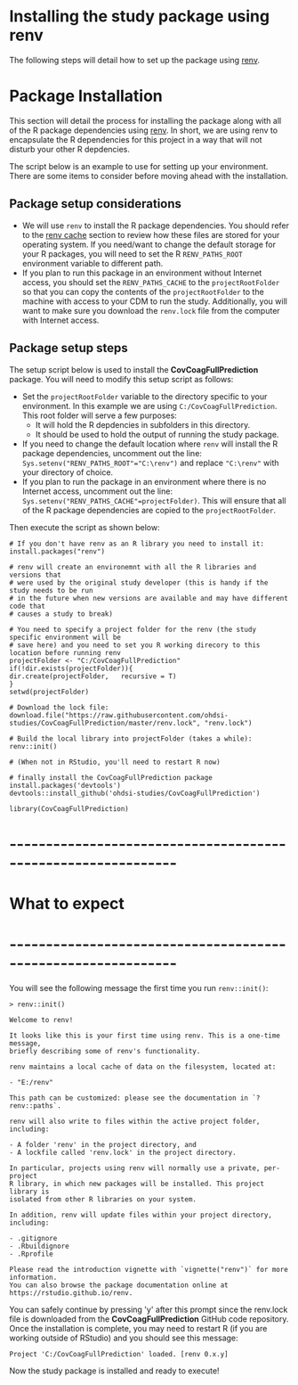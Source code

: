 Installing the study package using renv
===========================================================================================
  
The following steps will detail how to set up the package using [renv](https://rstudio.github.io/renv/articles/renv.html).

# Package Installation

This section will detail the process for installing the package along with all of the R package dependencies using [renv](https://rstudio.github.io/renv/articles/renv.html). In short, we are using renv to encapsulate the R dependencies for this project in a way that will not disturb your other R depdencies.

The script below is an example to use for setting up your environment. There are some items to consider before moving ahead with the installation.

## Package setup considerations

- We will use `renv` to install the R package dependencies. You should refer to the [renv cache](https://rstudio.github.io/renv/articles/renv.html#cache) section to review how these files are stored for your operating system. If you need/want to change the default storage for your R packages, you will need to set the R `RENV_PATHS_ROOT` environment variable to different path.
- If you plan to run this package in an environment without Internet access, you should set the `RENV_PATHS_CACHE` to the `projectRootFolder` so that you can copy the contents of the `projectRootFolder` to the machine with access to your CDM to run the study. Additionally, you will want to make sure you download the `renv.lock` file from the computer with Internet access.
                                                                                                 
## Package setup steps

The setup script below is used to install the **CovCoagFullPrediction** package. You will need to modify this setup script as follows:
                                                                                              
- Set the `projectRootFolder` variable to the directory specific to your environment. In this example we are using `C:/CovCoagFullPrediction`. This root folder will serve a few purposes:
  - It will hold the R depdencies in subfolders in this directory.
  - It should be used to hold the output of running the study package.
- If you need to change the default location where `renv` will install the R package dependencies, uncomment out the line: `Sys.setenv("RENV_PATHS_ROOT"="C:\renv")` and replace `"C:\renv"` with your directory of choice.
- If you plan to run the package in an environment where there is no Internet access, uncomment out the line: `Sys.setenv("RENV_PATHS_CACHE"=projectFolder)`. This will ensure that all of the R package dependencies are copied to the `projectRootFolder`.
                                                                                              
Then execute the script as shown below:
                                                                                              
````
# If you don't have renv as an R library you need to install it:
install.packages("renv")

# renv will create an environemnt with all the R libraries and versions that
# were used by the original study developer (this is handy if the study needs to be run 
# in the future when new versions are available and may have different code that 
# causes a study to break)

# You need to specify a project folder for the renv (the study specific environment will be 
# save here) and you need to set you R working direcory to this location before running renv
projectFolder <- "C:/CovCoagFullPrediction"
if(!dir.exists(projectFolder)){
dir.create(projectFolder,   recursive = T)
}
setwd(projectFolder)
                                                                                              
# Download the lock file:
download.file("https://raw.githubusercontent.com/ohdsi-studies/CovCoagFullPrediction/master/renv.lock", "renv.lock")

# Build the local library into projectFolder (takes a while):
renv::init()

# (When not in RStudio, you'll need to restart R now)

# finally install the CovCoagFullPrediction package
install.packages('devtools')
devtools::install_github('ohdsi-studies/CovCoagFullPrediction')

library(CovCoagFullPrediction)
````                                                                                                 
# -------------------------------------------------------------
# What to expect
# -------------------------------------------------------------
You will see the following message the first time you run `renv::init()`: 
  
  ````
> renv::init()

Welcome to renv!
  
It looks like this is your first time using renv. This is a one-time message,
briefly describing some of renv's functionality.

renv maintains a local cache of data on the filesystem, located at:

- "E:/renv"

This path can be customized: please see the documentation in `?renv::paths`.

renv will also write to files within the active project folder, including:

- A folder 'renv' in the project directory, and
- A lockfile called 'renv.lock' in the project directory.

In particular, projects using renv will normally use a private, per-project
R library, in which new packages will be installed. This project library is
isolated from other R libraries on your system.

In addition, renv will update files within your project directory, including:

- .gitignore
- .Rbuildignore
- .Rprofile

Please read the introduction vignette with `vignette("renv")` for more information.
You can also browse the package documentation online at https://rstudio.github.io/renv.
````

You can safely continue by pressing 'y' after this prompt since the renv.lock file is downloaded from the **CovCoagFullPrediction** GitHub code repository. Once the installation is complete, you may need to restart R (if you are working outside of RStudio) and you should see this message:

````
Project 'C:/CovCoagFullPrediction' loaded. [renv 0.x.y]
````

Now the study package is installed and ready to execute! 

